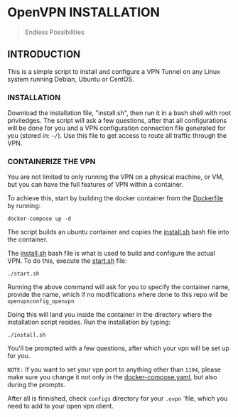 # OpenVPN INSTALLATION

> Endless Possibilities

## INTRODUCTION

This is a simple script to install and configure a VPN Tunnel on any Linux system running Debian, Ubuntu or CentOS.

### INSTALLATION

Download the installation file, "install.sh", then run it in a bash shell with root priviledges.
The script will ask a few questions, after that all configurations will be done for you and a VPN configuration connection file generated for you (stored in: `~/`).
Use this file to get access to route all traffic through the VPN.

### CONTAINERIZE THE VPN

You are not limited to only running the VPN on a physical machine, or VM, but you can have the full features of VPN within a container.

To achieve this, start by building the docker container from the [Dockerfile](Dockerfile) by running:

```
docker-compose up -d
```

The script builds an ubuntu container and copies the [install.sh](install.sh) bash file into the container.

The [install.sh](install.sh) bash file is what is used to build and configure the actual VPN. To do this, execute the [start.sh](start.sh) file:

```
./start.sh
```

Running the above command will ask for you to specify the container name, provide the name, which if no modifications where done to this repo will be `openvpnconfig_openvpn`

Doing this will land you inside the container in the directory where the installation script resides. Run the installation by typing:

```
./install.sh
```

You'll be prompted with a few questions, after which your vpn will be set up for you.

`NOTE:` If you want to set your vpn port to anything other than `1194`, please make sure you change it not only in the [docker-compose.yaml](docker-compose.yaml), but also during the prompts.

After all is finnished, check `configs` directory for your `.ovpn` `file, which you need to add to your open vpn client.